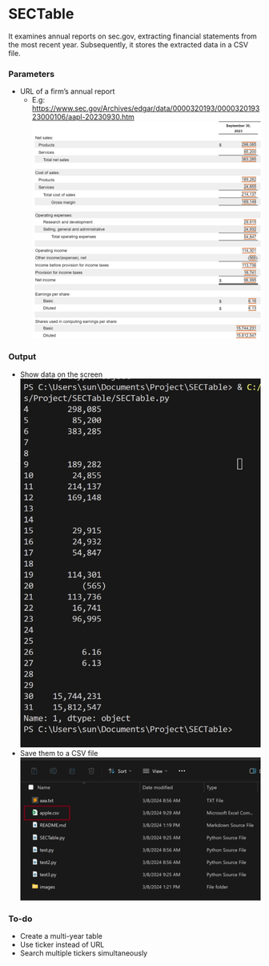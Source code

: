# SECTable

It examines annual reports on sec.gov, extracting financial statements from the most recent year. Subsequently, it stores the extracted data in a CSV file.

### Parameters
- URL of a firm’s annual report
  - E.g: https://www.sec.gov/Archives/edgar/data/0000320193/000032019323000106/aapl-20230930.htm 
![](images/Annual_Report.jpg)

### Output
- Show data on the screen
![](images/Output_Screen.jpg)
- Save them to a CSV file
![](images/CSV.png)

### To-do
- Create a multi-year table
- Use ticker instead of URL
- Search multiple tickers simultaneously

